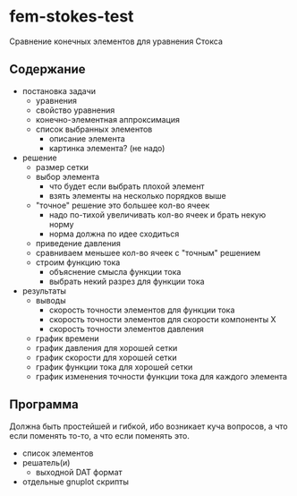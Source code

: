 fem-stokes-test
===============

Сравнение конечных элементов для уравнения Стокса


Содержание
----------
- постановка задачи
    - уравнения
    - свойство уравнения
    - конечно-элементная аппроксимация
    - список выбранных элементов
        - описание элемента
        - картинка элемента? (не надо)
- решение
    - размер сетки
    - выбор элемента
        - что будет если выбрать плохой элемент
        - взять элементы на несколько порядков выше
    - "точное" решение это большее кол-во ячеек
        - надо по-тихой увеличивать кол-во ячеек и брать некую норму
        - норма должна по идее сходиться
    - приведение давления
    - сравниваем меньшее кол-во ячеек с "точным" решением
    - строим функцию тока
        - объяснение смысла функции тока
        - выбрать некий разрез для функции тока
- результаты
    - выводы
        - скорость точности элементов для функции тока
        - скорость точности элементов для скорости компоненты X
        - скорость точности элементов давления
	- график времени
	- график давления для хорошей сетки
	- график скорости для хорошей сетки
	- график функции тока для хорошей сетки
	- график изменения точности функции тока для каждого элемента

Программа
---------
Должна быть простейшей и гибкой, ибо возникает куча вопросов, 
а что если поменять то-то, а что если поменять это.
- список элементов
- решатель(и)
    - выходной DAT формат
- отдельные gnuplot скрипты
